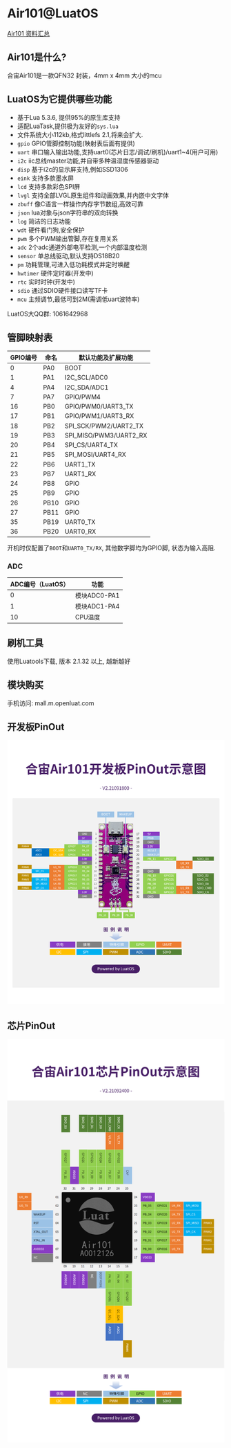 # Air101@LuatOS

[Air101 资料汇总](https://luatos.com/t/air101)

## Air101是什么?

合宙Air101是一款QFN32 封装，4mm x 4mm 大小的mcu

## LuatOS为它提供哪些功能

* 基于Lua 5.3.6, 提供95%的原生库支持
* 适配LuaTask,提供极为友好的`sys.lua`
* 文件系统大小112kb,格式littlefs 2.1,将来会扩大.
* `gpio` GPIO管脚控制功能(映射表后面有提供)
* `uart` 串口输入输出功能,支持uart0(芯片日志/调试/刷机)/uart1~4(用户可用)
* `i2c` iic总线master功能,并自带多种温湿度传感器驱动
* `disp` 基于i2c的显示屏支持,例如SSD1306
* `eink` 支持多款墨水屏
* `lcd` 支持多款彩色SPI屏
* `lvgl` 支持全部LVGL原生组件和动画效果,并内嵌中文字体
* `zbuff` 像C语言一样操作内存字节数组,高效可靠
* `json` lua对象与json字符串的双向转换
* `log` 简洁的日志功能
* `wdt` 硬件看门狗,安全保护
* `pwm` 多个PWM输出管脚,存在复用关系
* `adc` 2个adc通道外部电平检测,一个内部温度检测
* `sensor` 单总线驱动,默认支持DS18B20
* `pm` 功耗管理,可进入低功耗模式并定时唤醒
* `hwtimer` 硬件定时器(开发中)
* `rtc` 实时时钟(开发中)
* `sdio` 通过SDIO硬件接口读写TF卡
* `mcu` 主频调节,最低可到2M(需调低uart波特率)

LuatOS大QQ群: 1061642968

## 管脚映射表

| GPIO编号 | 命名 | 默认功能及扩展功能       |
| -------- | ---- | ---------------------- |
| 0        | PA0  | BOOT                   |
| 1        | PA1  | I2C_SCL/ADC0           |
| 4        | PA4  | I2C_SDA/ADC1           |
| 7        | PA7  | GPIO/PWM4              |
| 16       | PB0  | GPIO/PWM0/UART3_TX     |
| 17       | PB1  | GPIO/PWM1/UART3_RX     |
| 18       | PB2  | SPI_SCK/PWM2/UART2_TX  |
| 19       | PB3  | SPI_MISO/PWM3/UART2_RX |
| 20       | PB4  | SPI_CS/UART4_TX        |
| 21       | PB5  | SPI_MOSI/UART4_RX      |
| 22       | PB6  | UART1_TX               |
| 23       | PB7  | UART1_RX               |
| 24       | PB8  | GPIO                   |
| 25       | PB9  | GPIO                   |
| 26       | PB10 | GPIO                   |
| 27       | PB11 | GPIO                   |
| 35       | PB19 | UART0_TX               |
| 36       | PB20 | UART0_RX               |

开机时仅配置了`BOOT`和`UART0_TX/RX`, 其他数字脚均为GPIO脚, 状态为输入高阻.

### ADC

| ADC编号（LuatOS） | 功能         |
| ----------------- | ------------ |
| 0                 | 模块ADC0-PA1 |
| 1                 | 模块ADC1-PA4 |
| 10                | CPU温度|

## 刷机工具

使用Luatools下载, 版本 2.1.32 以上, 越新越好

## 模块购买

手机访问: mall.m.openluat.com

## 开发板PinOut

![](images/air101_evb_pinout.png)

## 芯片PinOut

![](images/air101_chip_pinout.png)

